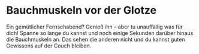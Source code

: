 # Bauchmuskeln vor der Glotze

Ein gemütlicher Fernsehabend? Genieß ihn – aber tu unauffällig was für dich! Spanne so lange du kannst und noch einige Sekunden darüber hinaus die Bauchmuskeln an. Das sehen die anderen nicht und du kannst guten Gewissens auf der Couch bleiben.